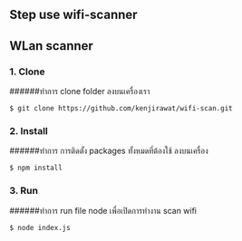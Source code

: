 ## Step use wifi-scanner
## WLan scanner
### 1. Clone
######ทำการ clone folder ลงบนเครื่องเรา
```
$ git clone https://github.com/kenjirawat/wifi-scan.git
```
### 2. Install
######ทำการ การติดตั้ง packages ทั้งหมดที่ต้องใช้ ลงบนเครื่อง
```
$ npm install
```
### 3. Run
######ทำการ run file node เพื่อเปิดการทำงาน scan wifi
```
$ node index.js
```
